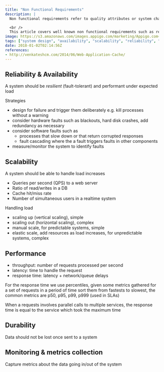 ```yaml
---
title: "Non Functional Requirements"
description: |
  Non functional requirements refer to quality attributes or system characteristics that describe how well a software system or solution performs or behaves.

  <br />
  This article covers well known non functional requirements such as reliability, availability, scalability, performance and durability.
image: https://s3.amazonaws.com/images.appigo.com/marketing/Appigo.com+Images/pexels-energepiccom-110473-600x450.jpeg
tags: ["system design", "availability", "scalability", "reliability", "performance", "durability"]
date: 2018-01-02T02:14:56Z
references:
- http://venkateshcm.com/2014/06/Web-Application-Cache/
---
```


## Reliability & Availability

A system should be *resilient* (fault-tolerant) and performant under expected load

Strategies

- design for failure and trigger them deliberately e.g. kill processes without a warning
- consider hardware faults such as blackouts, hard disk crashes, add redundancy as necessary
- consider software faults such as
  - processes that slow down or that return corrupted responses
  - fault cascading where the a fault triggers faults in other components
- measure/monitor the system to identify faults

## Scalability

A system should be able to handle load increases

- Queries per second (QPS) to a web server
- Ratio of read/writes in a DB
- Cache hit/miss rate
- Number of simultaneous users in a realtime system

Handling load

- scaling up (vertical scaling), simple
- scaling out (horizontal scaling), complex
- manual scale, for predictable systems, simple
- elastic scale, add resources as load increases, for unpredictable systems, complex

## Performance

- throughput: number of requests processed per second
- latency: time to handle the request
- response time: latency + network/queue delays

For the response time we use percentiles, given some metrics gathered for a set of requests in a period of time sort them
from fastests to slowest, the common metrics are p50, p95, p99, p999 (used in SLAs)

When a requests involves parallel calls to multiple services, the response time is equal to the service which took the maximum time

## Durability

Data should not be lost once sent to a system

## Monitoring & metrics collection

Capture metrics about the data going in/out of the system
